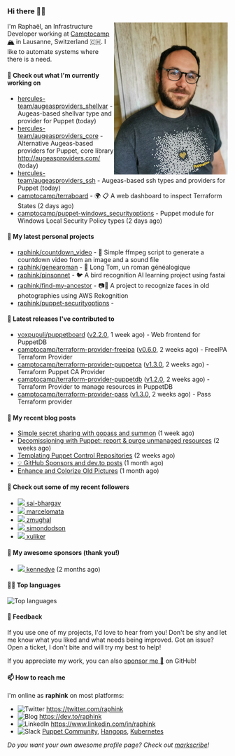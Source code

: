 ### Hi there 👋🏼

<img align="right" src="https://raw.githubusercontent.com/raphink/raphink/master/assets/raphink.jpg" width="260">


I'm Raphaël, an Infrastructure Developer working at [Camptocamp 🏔](https://github.com/camptocamp) in Lausanne, Switzerland 🇨🇭.
I like to automate systems where there is a need.


#### 👷 Check out what I'm currently working on

- [hercules-team/augeasproviders_shellvar](https://github.com/hercules-team/augeasproviders_shellvar) - Augeas-based shellvar type and provider for Puppet (today)
- [hercules-team/augeasproviders_core](https://github.com/hercules-team/augeasproviders_core) - Alternative Augeas-based providers for Puppet, core library  http://augeasproviders.com/ (today)
- [hercules-team/augeasproviders_ssh](https://github.com/hercules-team/augeasproviders_ssh) - Augeas-based ssh types and providers for Puppet  (today)
- [camptocamp/terraboard](https://github.com/camptocamp/terraboard) - :earth_africa: :clipboard:  A web dashboard to inspect Terraform States  (2 days ago)
- [camptocamp/puppet-windows_securityoptions](https://github.com/camptocamp/puppet-windows_securityoptions) - Puppet module for Windows Local Security Policy types (2 days ago)

#### 🌱 My latest personal projects

- [raphink/countdown_video](https://github.com/raphink/countdown_video) - 🎥 Simple ffmpeg script to generate a countdown video from an image and a sound file
- [raphink/genearoman](https://github.com/raphink/genearoman) - 📖 Long Tom, un roman généalogique
- [raphink/pinsonnet](https://github.com/raphink/pinsonnet) - 🐦 A bird recognition AI learning project using fastai
- [raphink/find-my-ancestor](https://github.com/raphink/find-my-ancestor) - 📷🎩 A project to recognize faces in old photographies using AWS Rekognition
- [raphink/puppet-securityoptions](https://github.com/raphink/puppet-securityoptions) - 

#### 🔭 Latest releases I've contributed to

- [voxpupuli/puppetboard](https://github.com/voxpupuli/puppetboard) ([v2.2.0](https://github.com/voxpupuli/puppetboard/releases/tag/v2.2.0), 1 week ago) - Web frontend for PuppetDB
- [camptocamp/terraform-provider-freeipa](https://github.com/camptocamp/terraform-provider-freeipa) ([v0.6.0](https://github.com/camptocamp/terraform-provider-freeipa/releases/tag/v0.6.0), 2 weeks ago) - FreeIPA Terraform Provider
- [camptocamp/terraform-provider-puppetca](https://github.com/camptocamp/terraform-provider-puppetca) ([v1.3.0](https://github.com/camptocamp/terraform-provider-puppetca/releases/tag/v1.3.0), 2 weeks ago) - Terraform Puppet CA Provider
- [camptocamp/terraform-provider-puppetdb](https://github.com/camptocamp/terraform-provider-puppetdb) ([v1.2.0](https://github.com/camptocamp/terraform-provider-puppetdb/releases/tag/v1.2.0), 2 weeks ago) - Terraform Provider to manage resources in PuppetDB
- [camptocamp/terraform-provider-pass](https://github.com/camptocamp/terraform-provider-pass) ([v1.3.0](https://github.com/camptocamp/terraform-provider-pass/releases/tag/v1.3.0), 2 weeks ago) - Pass Terraform provider

#### 📜 My recent blog posts

- [Simple secret sharing with gopass and summon](https://dev.to/camptocamp-ops/simple-secret-sharing-with-gopass-and-summon-40jk) (1 week ago)
- [Decomissioning with Puppet: report &amp; purge unmanaged resources](https://dev.to/camptocamp-ops/decomissioning-with-puppet-report-purge-unmanaged-resources-1jgk) (2 weeks ago)
- [Templating Puppet Control Repositories](https://dev.to/camptocamp-ops/templating-puppet-control-repositories-3pk7) (2 weeks ago)
- [💡 GitHub Sponsors and dev.to posts](https://dev.to/raphink/github-sponsors-and-dev-to-posts-51b1) (1 month ago)
- [Enhance and Colorize Old Pictures](https://dev.to/raphink/enhance-and-colorize-old-pictures-5c9g) (1 month ago)

#### 👥 Check out some of my recent followers

- [<img src="https://avatars0.githubusercontent.com/u/45552507?u=7c2c09d16ac2260027883b6db0fa5cc5e136d04a&amp;v=4" height="20"/> sai-bhargav](https://github.com/sai-bhargav)
- [<img src="https://avatars3.githubusercontent.com/u/4195468?u=83a561209cba1d8c1fd86cb2891ecb1be331b893&amp;v=4" height="20"/> marcelomata](https://github.com/marcelomata)
- [<img src="https://avatars2.githubusercontent.com/u/94489?u=58a7502c9ac525e47dcc30bbbb7b89ad6dd17612&amp;v=4" height="20"/> zmughal](https://github.com/zmughal)
- [<img src="https://avatars0.githubusercontent.com/u/5605960?v=4" height="20"/> simondodson](https://github.com/simondodson)
- [<img src="https://avatars1.githubusercontent.com/u/5671315?u=93a0f5660162ee6430c710cd6fd3242a00982fd9&amp;v=4" height="20"/> xuliker](https://github.com/xuliker)


#### 💚 My awesome sponsors (thank you!)

- [<img src="https://avatars1.githubusercontent.com/u/1110127?v=4" height="20"/> kennedye](https://github.com/kennedye) (2 months ago)


#### 👨‍💻 Top languages

![Top languages](https://github-readme-stats.vercel.app/api/top-langs/?username=raphink&hide_title=true)


#### 💬 Feedback

If you use one of my projects, I'd love to hear from you!
Don't be shy and let me know what you liked and what needs being improved.
Got an issue? Open a ticket, I don't bite and will try my best to help!

If you appreciate my work, you can also [sponsor me 💚](https://github.com/sponsors/raphink) on GitHub!


#### 📫 How to reach me

I'm online as **raphink** on most platforms:

- <img src="https://raw.githubusercontent.com/FortAwesome/Font-Awesome/master/svgs/brands/twitter.svg" width="20" alt="Twitter" /> https://twitter.com/raphink
- <img src="https://raw.githubusercontent.com/FortAwesome/Font-Awesome/master/svgs/brands/dev.svg" width="20" alt="Blog" /> https://dev.to/raphink
- <img src="https://raw.githubusercontent.com/FortAwesome/Font-Awesome/master/svgs/brands/linkedin.svg" width="20" alt="LinkedIn" /> https://www.linkedin.com/in/raphink
- <img src="https://raw.githubusercontent.com/FortAwesome/Font-Awesome/master/svgs/brands/slack.svg" width="20" alt="Slack" /> [Puppet Community](https://slack.puppet.com/), [Hangops](https://signup.hangops.com/), [Kubernetes](https://slack.k8s.io/)

*Do you want your own awesome profile page? Check out [markscribe](https://github.com/muesli/markscribe)!*
